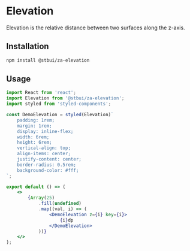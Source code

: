 # Elevation

Elevation is the relative distance between two surfaces along the z-axis.

## Installation

```sh
npm install @stbui/za-elevation
```

## Usage

```jsx
import React from 'react';
import Elevation from '@stbui/za-elevation';
import styled from 'styled-components';

const DemoElevation = styled(Elevation)`
    padding: 1rem;
    margin: 1rem;
    display: inline-flex;
    width: 6rem;
    height: 6rem;
    vertical-align: top;
    align-items: center;
    justify-content: center;
    border-radius: 0.5rem;
    background-color: #fff;
`;

export default () => (
    <>
        {Array(25)
            .fill(undefined)
            .map((val, i) => (
                <DemoElevation z={i} key={i}>
                    {i}dp
                </DemoElevation>
            ))}
    </>
);
```

